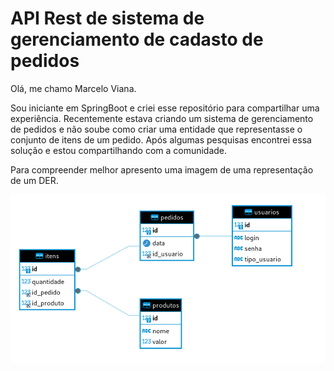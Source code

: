
# API Rest de sistema de gerenciamento de cadasto de pedidos

Olá, me chamo Marcelo Viana.

Sou iniciante em SpringBoot e criei esse repositório para compartilhar uma experiência. Recentemente estava criando um sistema de gerenciamento de pedidos e não soube como criar uma entidade que representasse o conjunto de itens de um pedido. Após algumas pesquisas encontrei essa solução e estou compartilhando com a comunidade.

Para compreender melhor apresento uma imagem de uma representação de um DER.

![DER](imagens/der.png)
